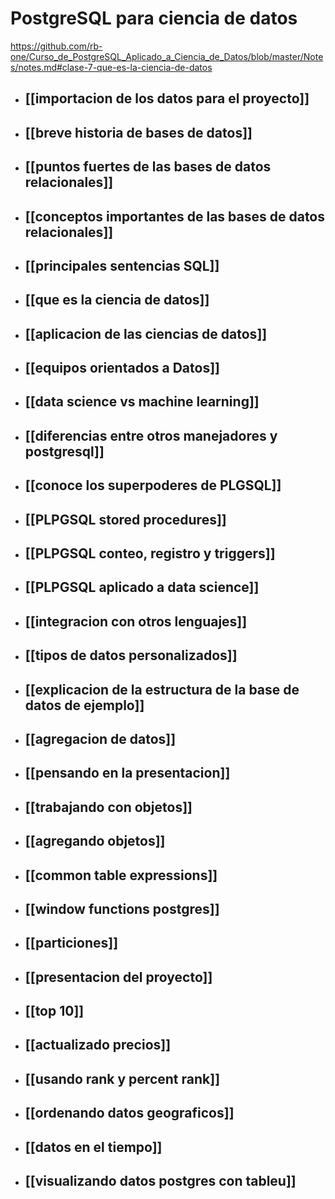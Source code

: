 # PostgreSQL para ciencia de datos

https://github.com/rb-one/Curso_de_PostgreSQL_Aplicado_a_Ciencia_de_Datos/blob/master/Notes/notes.md#clase-7-que-es-la-ciencia-de-datos

* ## [[importacion de los datos para el proyecto]]
* ## [[breve historia de bases de datos]]
* ## [[puntos fuertes de las bases de datos relacionales]]
* ## [[conceptos importantes de las bases de datos relacionales]]
* ## [[principales sentencias SQL]]
* ## [[que es la ciencia de datos]]
* ## [[aplicacion de las ciencias de datos]]
* ## [[equipos orientados a Datos]]
* ## [[data science vs machine learning]]
* ## [[diferencias entre otros manejadores y postgresql]]
* ## [[conoce los superpoderes de PLGSQL]]
* ## [[PLPGSQL stored procedures]]
* ## [[PLPGSQL conteo, registro y triggers]]
* ## [[PLPGSQL aplicado a data science]]
* ## [[integracion con otros lenguajes]]
* ## [[tipos de datos personalizados]]
* ## [[explicacion de la estructura de la base de datos de ejemplo]]
* ## [[agregacion de datos]]
* ## [[pensando en la presentacion]]
* ## [[trabajando con objetos]]
* ## [[agregando objetos]]
* ## [[common table expressions]]
* ## [[window functions postgres]]
* ## [[particiones]]
* ## [[presentacion del proyecto]]
* ## [[top 10]]
* ## [[actualizado precios]]
* ## [[usando rank y percent rank]]
* ## [[ordenando datos geograficos]]
* ## [[datos en el tiempo]]
* ## [[visualizando datos postgres con tableu]]